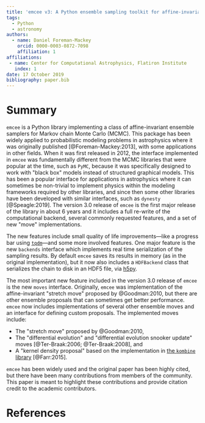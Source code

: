 ```yaml
---
title: 'emcee v3: A Python ensemble sampling toolkit for affine-invariant MCMC'
tags:
  - Python
  - astronomy
authors:
  - name: Daniel Foreman-Mackey
    orcid: 0000-0003-0872-7098
    affiliation: 1
affiliations:
 - name: Center for Computational Astrophysics, Flatiron Institute
   index: 1
date: 17 October 2019
bibliography: paper.bib
---
```


# Summary

``emcee`` is a Python library implementing a class of affine-invariant ensemble samplers for Markov chain Monte Carlo (MCMC).
This package has been widely applied to probabilistic modeling problems in astrophysics where it was originally published [@Foreman-Mackey:2013], with some applications in other fields.
When it was first released in 2012, the interface implemented in ``emcee`` was fundamentally different from the MCMC libraries that were popular at the time, such as ``PyMC``, because it was specifically designed to work with "black box" models instead of structured graphical models.
This has been a popular interface for applications in astrophysics where it can sometimes be non-trivial to implement physics within the modeling frameworks required by other libraries, and since then some other libraries have been developed with similar interfaces, such as ``dynesty`` [@Speagle:2019].
The version 3.0 release of ``emcee`` is the first major release of the library in about 6 years and it includes a full re-write of the computational backend, several commonly requested features, and a set of new "move" implementations.

The new features include small quality of life improvements—like a progress bar using [``tqdm``](https://tqdm.github.io)—and some more involved features.
One major feature is the new ``backends`` interface which implements real time serialization of the sampling results.
By default ``emcee`` saves its results in memory (as in the original implementation), but it now also includes a ``HDFBackend`` class that serializes the chain to disk in an HDF5 file, via [h5py](https://www.h5py.org).

The most important new feature included in the version 3.0 release of ``emcee`` is the new ``moves`` interface.
Originally, ``emcee`` was implementation of the affine-invariant "stretch move" proposed by @Goodman:2010, but there are other ensemble proposals that can sometimes get better performance.
``emcee`` now includes implementations of several other ensemble moves and an interface for defining custom proposals.
The implemented moves include:

- The "stretch move" proposed by @Goodman:2010,
- The "differential evolution" and "differential evolution snooker update" moves [@Ter-Braak:2006; @Ter-Braak:2008], and
- A "kernel density proposal" based on the implementation in [the ``kombine`` library](https://github.com/bfarr/kombine) [@Farr:2015].

``emcee`` has been widely used and the original paper has been highly cited, but there have been many contributions from members of the community.
This paper is meant to highlight these contributions and provide citation credit to the academic contributors.

# References

